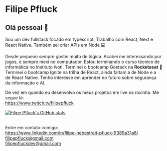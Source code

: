# Filipe Pfluck

## Olá pessoal 👋
Sou um dev fullstack focado em typescript. Trabalho com React, Next e React Native. Também sei criar APIs em Node :computer:

Desde pequeno sempre gostei muito de lógica. Acabei me interessando por jogos, e sempre mexi no computador. 
Estou terminando o curso técnico de informática no Instituto Ivoti.
Terminei o bootcamp Gostack na **Rocketseat** :rocket:  
Terminei o bootcamp Ignite na trilha de React, ainda faltam a de Node e a de React Native. 
Tenho interesse em aprender no futuro sobre segurança da informação e AI.

De vez em quando eu desenvolvo os meus projetos em live na roxinha. Me segue lá: 
<br/> https://www.twitch.tv/filipepfluck

[![Filipe Pfluck's GitHub stats](https://github-readme-stats.vercel.app/api?username=FilipePfluck)](https://github.com/anuraghazra/github-readme-stats)

<br/> Entre em contato comigo: 
<br/>https://www.linkedin.com/in/filipe-hebestreit-pfluck-9389a31a6/
<br/>filipepfluck@gmail.com
<br/>filipepfluckdev@gmail.com
